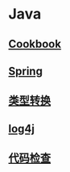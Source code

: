 # Java

## [Cookbook](cookbook/)

## [Spring](spring/)

## [类型转换](typecast/)

## [log4j](log4j/)

## [代码检查](code-inspect/)
